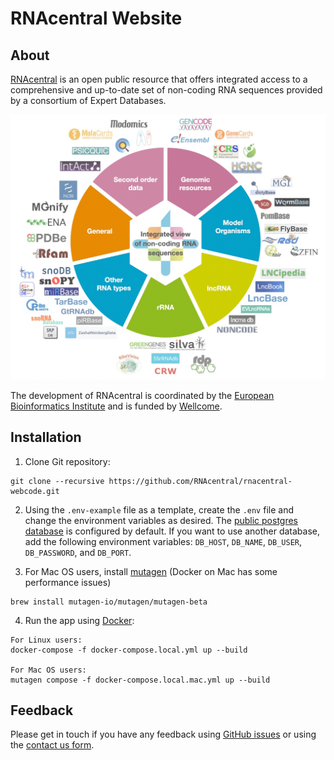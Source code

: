 # RNAcentral Website

## About

[RNAcentral](https://rnacentral.org) is an open public resource that offers integrated access to a comprehensive and up-to-date set of non-coding RNA sequences provided by a consortium of Expert Databases.

![RNAcentral Expert Databases](./rnacentral/portal/static/img/expert-databases.png)

The development of RNAcentral is coordinated by the
[European Bioinformatics Institute](https://www.ebi.ac.uk) and is funded by [Wellcome](https://wellcome.org).

## Installation

1. Clone Git repository:

  ```
  git clone --recursive https://github.com/RNAcentral/rnacentral-webcode.git
  ```

2. Using the `.env-example` file as a template, create the `.env` file and change the environment variables as desired.
The [public postgres database](https://rnacentral.org/help/public-database) is configured by default.
If you want to use another database, add the following environment variables: `DB_HOST`, `DB_NAME`, `DB_USER`,
`DB_PASSWORD`, and `DB_PORT`.

3. For Mac OS users, install [mutagen](https://mutagen.io/) (Docker on Mac has some performance issues)

  ```
  brew install mutagen-io/mutagen/mutagen-beta
  ```

4. Run the app using [Docker](https://www.docker.com):

  ```
  For Linux users:
  docker-compose -f docker-compose.local.yml up --build

  For Mac OS users:
  mutagen compose -f docker-compose.local.mac.yml up --build
  ```

## Feedback

Please get in touch if you have any feedback using [GitHub issues](https://github.com/RNAcentral/rnacentral-webcode/issues)
or using the [contact us form](https://rnacentral.org/contact).
